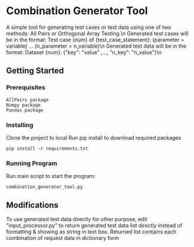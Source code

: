 <!--
 * @Author: Desmond Goh
 * @Date: 2021-03-17 00:21:06
 * @LastEditTime: 2021-03-17 00:31:43
 * @LastEditors: Desmond Goh
 * @FilePath: /Combination_Generator_Tool/README.md
-->
# Combination Generator Tool

A simple tool for generating test cases or test data using one of two methods: All Pairs or Orthogonal Array Testing.\n
Generated test cases will be in the format: Test case {num} of {test_case_statement}: (parameter = variable) ... (n_parameter = n_variable)\n
Generated test data will be in the format: Dataset {num}: {"key": "value" ,..., "n_key": "n_value"}\n

## Getting Started

    

### Prerequisites

```
AllPairs package
Numpy package
Pandas package
```

### Installing

Clone the project to local 
Run pip install to download required packages

```
pip install -r requirements.txt
```

### Running Program

Run main script to start the program:

```
combination_generator_tool.py
```

## Modifications

To use generated test data directly for other purpose, edit "input_processor.py" to return generated test data list directly instead of formatting & showing as string in text box. Returned list contains each combination of request data in dictionary form
